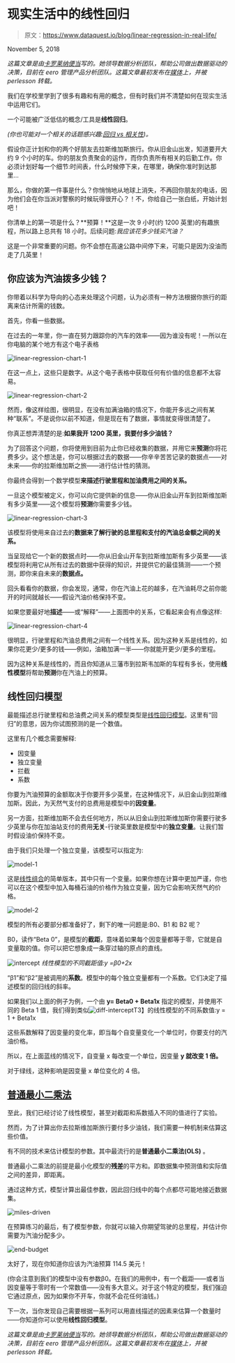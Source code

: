 # 现实生活中的线性回归

> 原文：<https://www.dataquest.io/blog/linear-regression-in-real-life/>

November 5, 2018

*这篇文章是由[卡罗莱纳便当](https://twitter.com/carolinabento)写的。她领导数据分析团队，帮助公司做出数据驱动的决策，目前在 eero 管理产品分析团队。这篇文章最初发布在[媒体](https://towardsdatascience.com/linear-regression-in-real-life-4a78d7159f16)上，并被 perlesson 转载。*

我们在学校里学到了很多有趣和有用的概念，但有时我们并不清楚如何在现实生活中运用它们。

一个可能被广泛低估的概念/工具是**线性回归**。

*(你也可能对一个相关的话题感兴趣:[回归 vs 相关性](https://learn.g2.com/correlation-vs-regression))。*

假设你正计划和你的两个好朋友去拉斯维加斯旅行。你从旧金山出发，知道要开大约 9 个小时的车。你的朋友负责聚会的运作，而你负责所有相关的后勤工作。你必须计划好每一个细节:时间表，什么时候停下来，在哪里，确保你准时到达那里…

那么，你做的第一件事是什么？你悄悄地从地球上消失，不再回你朋友的电话，因为他们会在你当派对警察的时候玩得很开心？！不，你给自己一张白纸，开始计划吧！

你清单上的第一项是什么？**预算！**这是一次 9 小时(约 1200 英里)的有趣旅程，所以路上总共有 18 小时。后续问题:*我应该花多少钱买汽油？*

这是一个非常重要的问题。你不会想在高速公路中间停下来，可能只是因为没油而走了几英里！

## 你应该为汽油拨多少钱？

你带着以科学为导向的心态来处理这个问题，认为必须有一种方法根据你旅行的距离来估计所需的钱数。

首先，你看一些数据。

在过去的一年里，你一直在努力跟踪你的汽车的效率——因为谁没有呢！—所以在你电脑的某个地方有这个电子表格

![linear-regression-chart-1](img/503e12c7250713eed8e83fb70ba36948.png)

在这一点上，这些只是数字。从这个电子表格中获取任何有价值的信息都不太容易。

![linear-regression-chart-2](img/7937ce63348cc063d8f4ea54833025fd.png)

然而，像这样绘图，很明显，在没有加满油箱的情况下，你能开多远之间有某种“联系”。不是说你以前不知道，但是现在有了数据，事情就变得很清楚了。

你真正想弄清楚的是:**如果我开 1200 英里，我要付多少油钱？**

为了回答这个问题，你将使用到目前为止你已经收集的数据，并用它来**预测**你将花费多少。这个想法是，你可以根据过去的数据——你辛辛苦苦记录的数据点——对未来——你的拉斯维加斯之旅——进行估计性的猜测。

你最终会得到一个数学模型**来描述行驶里程和加油费用之间的关系。**

一旦这个模型被定义，你可以向它提供新的信息——你从旧金山开车到拉斯维加斯有多少英里——这个模型将**预测**你需要多少钱。

![linear-regression-chart-3](img/f0b1980a3171b75c12474ef20edd7158.png)

该模型将使用来自过去的**数据来了解行驶的总里程和支付的汽油总金额之间的关系。**

当呈现给它一个新的数据点时——你从旧金山开车到拉斯维加斯有多少英里——该模型将利用它从所有过去的数据中获得的知识，并提供它的最佳猜测——一个预测，即你来自未来的**数据点。**

回头看看你的数据，你会发现，通常，你在汽油上花的越多，在汽油耗尽之前你能开的时间就越长——假设汽油价格保持不变。

如果您要最好地**描述**——或“解释”——上面图中的关系，它看起来会有点像这样:

![linear-regression-chart-4](img/fed840e244953c7023431c919cdc138c.png)

很明显，行驶里程和汽油总费用之间有一个线性关系。因为这种关系是线性的，如果你花更少/更多的钱——例如，油箱加满一半——你就能开更少/更多的里程。

因为这种关系是线性的，而且你知道从三藩市到拉斯韦加斯的车程有多长，使用**线性模型**将帮助**预测**你在汽油上的预算。

## 线性回归模型

最能描述总行驶里程和总油费之间关系的模型类型是[线性回归模型](https://en.wikipedia.org/wiki/Linear_regression#Simple_and_multiple_linear_regression)。这里有“回归”的意思，因为你试图预测的是一个数值。

这里有几个概念需要解释:

*   因变量
*   独立变量
*   拦截
*   系数

你要为汽油预算的金额取决于你要开多少英里，在这种情况下，从旧金山到拉斯维加斯。因此，为天然气支付的总费用是模型中的**因变量**。

另一方面，拉斯维加斯不会去任何地方，所以从旧金山到拉斯维加斯你需要行驶多少英里与你在加油站支付的费用**无关**-行驶英里数是模型中的**独立变量**。让我们暂时假设油价保持不变。

由于我们只处理一个独立变量，该模型可以指定为:

![model-1](img/2674d14dc248e23c4c3c5021aee19f13.png)

这是[线性组合](https://en.wikipedia.org/wiki/Linear_combination)的简单版本，其中只有一个变量。如果你想在计算中更加严谨，你也可以在这个模型中加入每桶石油的价格作为独立变量，因为它会影响天然气的价格。

![model-2](img/ab9743364d4be3d445941b474265879b.png)

模型的所有必要部分都准备好了，剩下的唯一问题是:B0、B1 和 B2 呢？

B0，读作“Beta 0”，是模型的**截距**，意味着如果每个因变量都等于零，它就是自变量取的值。你可以把它想象成一条穿过轴的原点的直线。

![intercept](img/bddb966e29dc4409b568b91447ac3bf3.png) *线性模型的不同截距值:y =β0+2x*

“β1”和“β2”是被调用的**系数**。模型中的每个独立变量都有一个系数。它们决定了描述模型的回归线的斜率。

如果我们以上面的例子为例，一个由 **y= Beta0 + Beta1x** 指定的模型，并使用不同的 Beta 1 值，我们得到类似![diff-intercept](img/42624dc780a285e3a6ee9ae27aa87fed.png)T3】的线性模型的不同系数值:y = 1 + Beta1x

这些系数解释了因变量的变化率，即当每个自变量变化一个单位时，你要支付的汽油价格。

所以，在上面蓝线的情况下，自变量 x 每改变一个单位，因变量 **y 就改变 1 倍。**

对于绿线，这种影响是因变量 x 单位变化的 4 倍。

## [普通最小二乘法](https://en.wikipedia.org/wiki/Ordinary_least_squares)

至此，我们已经讨论了线性模型，甚至对截距和系数插入不同的值进行了实验。

然而，为了计算出你去拉斯维加斯旅行要付多少油钱，我们需要一种机制来估算这些价值。

有不同的技术来估计模型的参数。其中最流行的是**普通最小二乘法(OLS)** 。

普通最小二乘法的前提是最小化模型的**残差**的平方和。即数据集中预测值和实际值之间的差异，即距离。

通过这种方式，模型计算出最佳参数，因此回归线中的每个点都尽可能地接近数据集。

![miles-driven](img/73709f9912a1b3b64efe1831c081abf1.png)

在预算练习的最后，有了模型参数，你就可以输入你期望驾驶的总里程，并估计你需要为汽油分配多少。

![end-budget](img/d9101bd253775a6cd1596101ca4d60a0.png)

太好了，现在你知道你应该为汽油预算 114.5 美元！

(你会注意到我们的模型中没有参数β0。在我们的用例中，有一个截距——或者当因变量等于零时有一个常数值——没有多大意义。对于这个特定的模型，我们强迫它通过原点，因为如果你不开车，你就不会花任何油钱。)

下一次，当你发现自己需要根据一系列可以用直线描述的因素来估算一个数量时——你知道你可以使用**线性回归模型**。

*这篇文章是由[卡罗莱纳便当](https://twitter.com/carolinabento)写的。她领导数据分析团队，帮助公司做出数据驱动的决策，目前在 eero 管理产品分析团队。这篇文章最初发布在[媒体](https://towardsdatascience.com/linear-regression-in-real-life-4a78d7159f16)上，并被 perlesson 转载。*